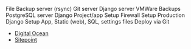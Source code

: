 File Backup server (rsync)
Git server
Django server
VMWare Backups
PostgreSQL server
Django Project/app Setup
Firewall Setup
Production Django Setup
  App, Static (web), SQL, settings files
Deploy via Git
- [Digital Ocean](https://www.digitalocean.com/community/tutorials/how-to-set-up-automatic-deployment-with-git-with-a-vps)
- [Sitepoint](https://www.sitepoint.com/deploying-from-github-to-a-server/)
